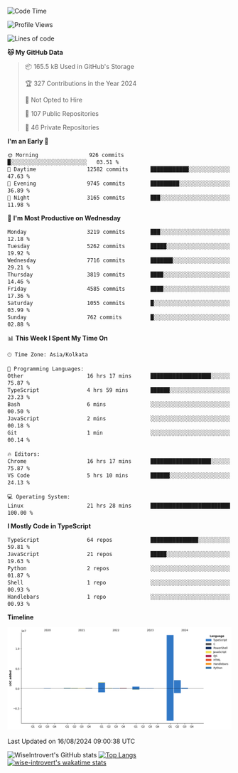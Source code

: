 <!--START_SECTION:waka-->
![Code Time](http://img.shields.io/badge/Code%20Time-1%2C527%20hrs%2052%20mins-blue)

![Profile Views](http://img.shields.io/badge/Profile%20Views-0-blue)

![Lines of code](https://img.shields.io/badge/From%20Hello%20World%20I%27ve%20Written-18.4%20million%20lines%20of%20code-blue)

**🐱 My GitHub Data** 

> 📦 165.5 kB Used in GitHub's Storage 
 > 
> 🏆 327 Contributions in the Year 2024
 > 
> 🚫 Not Opted to Hire
 > 
> 📜 107 Public Repositories 
 > 
> 🔑 46 Private Repositories 
 > 
**I'm an Early 🐤** 

```text
🌞 Morning                926 commits         █░░░░░░░░░░░░░░░░░░░░░░░░   03.51 % 
🌆 Daytime                12582 commits       ████████████░░░░░░░░░░░░░   47.63 % 
🌃 Evening                9745 commits        █████████░░░░░░░░░░░░░░░░   36.89 % 
🌙 Night                  3165 commits        ███░░░░░░░░░░░░░░░░░░░░░░   11.98 % 
```
📅 **I'm Most Productive on Wednesday** 

```text
Monday                   3219 commits        ███░░░░░░░░░░░░░░░░░░░░░░   12.18 % 
Tuesday                  5262 commits        █████░░░░░░░░░░░░░░░░░░░░   19.92 % 
Wednesday                7716 commits        ███████░░░░░░░░░░░░░░░░░░   29.21 % 
Thursday                 3819 commits        ████░░░░░░░░░░░░░░░░░░░░░   14.46 % 
Friday                   4585 commits        ████░░░░░░░░░░░░░░░░░░░░░   17.36 % 
Saturday                 1055 commits        █░░░░░░░░░░░░░░░░░░░░░░░░   03.99 % 
Sunday                   762 commits         █░░░░░░░░░░░░░░░░░░░░░░░░   02.88 % 
```


📊 **This Week I Spent My Time On** 

```text
🕑︎ Time Zone: Asia/Kolkata

💬 Programming Languages: 
Other                    16 hrs 17 mins      ███████████████████░░░░░░   75.87 % 
TypeScript               4 hrs 59 mins       ██████░░░░░░░░░░░░░░░░░░░   23.23 % 
Bash                     6 mins              ░░░░░░░░░░░░░░░░░░░░░░░░░   00.50 % 
JavaScript               2 mins              ░░░░░░░░░░░░░░░░░░░░░░░░░   00.18 % 
Git                      1 min               ░░░░░░░░░░░░░░░░░░░░░░░░░   00.14 % 

🔥 Editors: 
Chrome                   16 hrs 17 mins      ███████████████████░░░░░░   75.87 % 
VS Code                  5 hrs 10 mins       ██████░░░░░░░░░░░░░░░░░░░   24.13 % 

💻 Operating System: 
Linux                    21 hrs 28 mins      █████████████████████████   100.00 % 
```

**I Mostly Code in TypeScript** 

```text
TypeScript               64 repos            ███████████████░░░░░░░░░░   59.81 % 
JavaScript               21 repos            █████░░░░░░░░░░░░░░░░░░░░   19.63 % 
Python                   2 repos             ░░░░░░░░░░░░░░░░░░░░░░░░░   01.87 % 
Shell                    1 repo              ░░░░░░░░░░░░░░░░░░░░░░░░░   00.93 % 
Handlebars               1 repo              ░░░░░░░░░░░░░░░░░░░░░░░░░   00.93 % 
```



**Timeline**

![Lines of Code chart](https://raw.githubusercontent.com/wise-introvert/wise-introvert/master/assets/bar_graph.png)


 Last Updated on 16/08/2024 09:00:38 UTC
<!--END_SECTION:waka-->

![WiseIntrovert's GitHub stats](https://github-readme-stats.vercel.app/api?username=wise-introvert&count_private=true&show_icons=true)
[![Top Langs](https://github-readme-stats.vercel.app/api/top-langs/?username=wise-introvert&langs_count=10)](https://github.com/anuraghazra/github-readme-stats)
[![wise-introvert's wakatime stats](https://github-readme-stats.vercel.app/api/wakatime?username=wiseintrovert)](https://github.com/anuraghazra/github-readme-stats)
